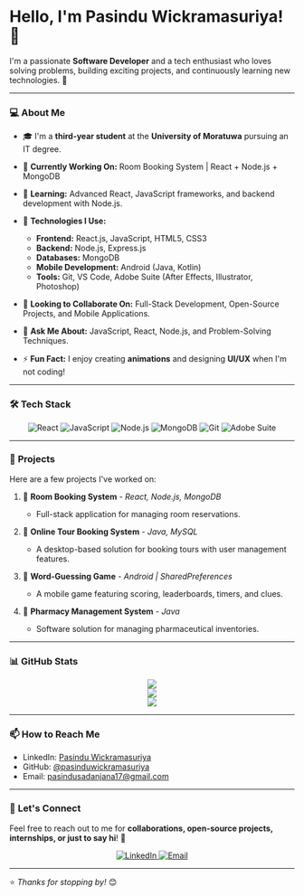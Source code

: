 # Hello, I'm **Pasindu Wickramasuriya**! 👋

I'm a passionate **Software Developer** and a tech enthusiast who loves solving problems, building exciting projects, and continuously learning new technologies. 🚀

---

### 💻 **About Me**

- 🎓 I'm a **third-year student** at the **University of Moratuwa** pursuing an IT degree.
- 🔭 **Currently Working On:** Room Booking System | React + Node.js + MongoDB
- 🌱 **Learning:** Advanced React, JavaScript frameworks, and backend development with Node.js.
- 📘 **Technologies I Use:**
   - **Frontend:** React.js, JavaScript, HTML5, CSS3
   - **Backend:** Node.js, Express.js
   - **Databases:** MongoDB
   - **Mobile Development:** Android (Java, Kotlin)
   - **Tools:** Git, VS Code, Adobe Suite (After Effects, Illustrator, Photoshop)

- 👯 **Looking to Collaborate On:** Full-Stack Development, Open-Source Projects, and Mobile Applications.
- 💬 **Ask Me About:** JavaScript, React, Node.js, and Problem-Solving Techniques.
- ⚡ **Fun Fact:** I enjoy creating **animations** and designing **UI/UX** when I'm not coding!

---

### 🛠 **Tech Stack**

<p align="center">
   <img src="https://img.shields.io/badge/Code-React-blue?style=flat-square&logo=react" alt="React"/>
   <img src="https://img.shields.io/badge/Code-JavaScript-yellow?style=flat-square&logo=javascript" alt="JavaScript"/>
   <img src="https://img.shields.io/badge/Backend-Node.js-green?style=flat-square&logo=node.js" alt="Node.js"/>
   <img src="https://img.shields.io/badge/Database-MongoDB-lightgreen?style=flat-square&logo=mongodb" alt="MongoDB"/>
   <img src="https://img.shields.io/badge/Tools-Git-red?style=flat-square&logo=git" alt="Git"/>
   <img src="https://img.shields.io/badge/Design-Adobe%20Suite-orange?style=flat-square&logo=adobe" alt="Adobe Suite"/>
</p>

---

### 🚀 **Projects**

Here are a few projects I've worked on:

1. 🌟 **Room Booking System** - *React, Node.js, MongoDB*
   - Full-stack application for managing room reservations.

2. 🌟 **Online Tour Booking System** - *Java, MySQL*
   - A desktop-based solution for booking tours with user management features.

3. 🌟 **Word-Guessing Game** - *Android | SharedPreferences*
   - A mobile game featuring scoring, leaderboards, timers, and clues.

4. 🌟 **Pharmacy Management System** - *Java*
   - Software solution for managing pharmaceutical inventories.

---

### 📊 **GitHub Stats**

<p align="center">
   <img src="https://github-readme-stats.vercel.app/api?username=pasinduwickramasuriya&show_icons=true&theme=tokyonight"/>
   <br>
   <img src="https://github-readme-streak-stats.herokuapp.com/?user=pasinduwickramasuriya&theme=tokyonight"/>
   <br>
   <img src="https://github-readme-stats.vercel.app/api/top-langs/?username=pasinduwickramasuriya&layout=compact&theme=tokyonight"/>
</p>

---

### 📫 **How to Reach Me**

- LinkedIn: [Pasindu Wickramasuriya](www.linkedin.com/in/pasindu-sadhanjana-829869292)
- GitHub: [@pasinduwickramasuriya]([https://github.com/pasinduwickramasuriya](https://github.com/pasinduwickramasuriya))
- Email: pasindusadanjana17@gmail.com

---

### 🌟 **Let's Connect**

Feel free to reach out to me for **collaborations, open-source projects, internships, or just to say hi**! 🤝

<p align="center">
   <a href="www.linkedin.com/in/pasindu-sadhanjana-829869292">
      <img src="https://img.shields.io/badge/LinkedIn-Connect-blue?style=for-the-badge&logo=linkedin" alt="LinkedIn"/>
   </a>
   <a href="mailto:pasindusadanjana17@gmail.com">
      <img src="https://img.shields.io/badge/Email-Send%20a%20Message-red?style=for-the-badge&logo=gmail" alt="Email"/>
   </a>
</p>

---

⭐ *Thanks for stopping by!* 😊
